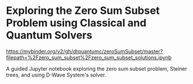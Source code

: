 # Exploring the Zero Sum Subset Problem using Classical and Quantum Solvers

https://mybinder.org/v2/gh/dtquantumc/zeroSumSubset/master?filepath=%2Fzero_sum_subset%2Fzero_sum_subset_solutions.ipynb

A guided Jupyter notebook exploring the zero sum subset problem, Steiner trees, and using D-Wave System's solver.
